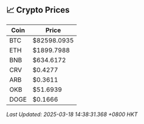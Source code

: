 ## 📈 Crypto Prices

| Coin | Price |
| ---- | ----- |
| BTC | $82598.0935 |
| ETH | $1899.7988 |
| BNB | $634.6172 |
| CRV | $0.4277 |
| ARB | $0.3611 |
| OKB | $51.6939 |
| DOGE | $0.1666 |

_Last Updated: 2025-03-18 14:38:31.368 +0800 HKT_